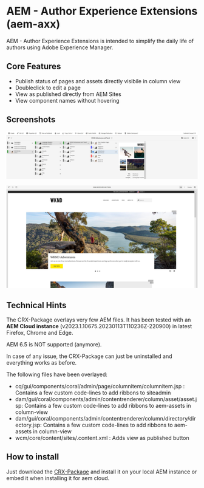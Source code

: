 # AEM - Author Experience Extensions (aem-axx)

AEM - Author Experience Extensions is intended to simplify the daily life of authors using Adobe Experience Manager.


## Core Features

- Publish status of pages and assets directly visibile in column view
- Doubleclick to edit a page
- View as published directly from AEM Sites
- View component names without hovering

## Screenshots

![Screenshot of AEM AXX Sites](bin/aem-axx-sites.jpg?raw=true)

![Screenshot of AEM AXX Editor](bin/aem-axx-editor.jpg?raw=true)


## Technical Hints

The CRX-Package overlays very few AEM files. 
It has been tested with an **AEM Cloud instance** (v2023.1.10675.20230113T110236Z-220900) in latest Firefox, Chrome and Edge.

AEM 6.5 is NOT supported (anymore).

In case of any issue, the CRX-Package can just be uninstalled and everything works as before.

The following files have been overlayed:

- cq/gui/components/coral/admin/page/columnitem/columnitem.jsp : Contains a few custom code-lines to add ribbons to siteadmin
- dam/gui/coral/components/admin/contentrenderer/column/asset/asset.jsp: Contains a few custom code-lines to add ribbons to aem-assets in column-view
- dam/gui/coral/components/admin/contentrenderer/column/directory/directory.jsp: Contains a few custom code-lines to add ribbons to aem-assets in column-view
- wcm/core/content/sites/.content.xml : Adds view as published button

## How to install

Just download the [CRX-Package](https://github.com/nhirrle/aem-axx/releases/latest) and install it on your local AEM instance or embed it when installing it for aem cloud.
